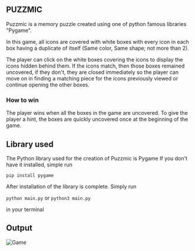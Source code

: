 ## PUZZMIC

Puzzmic is a memory puzzle created using one of python famous libraries "Pygame".

In this game, all icons are covered with white boxes with every icon in each box having a duplicate of itself (Same 
color, Same shape; not more than 2). 

The player can click on the white boxes covering the icons to display the icons hidden behind them. If the icons 
match, then those boxes remained uncovered, if they don't, they are closed immediately so the player can move on in 
finding a matching piece for the icons previously viewed or continue opening the other boxes.

### How to win
The player wins when all the boxes in the game are uncovered. To give the player a hint, the boxes are quickly 
uncovered once at the beginning of the game.

## Library used
The Python library used for the creation of Puzzmic is Pygame
If you don't have it installed, simple run

`pip install pygame`

After installation of the library is complete.
Simply run

`python main.py` or `python3 main.py`

in your terminal


## Output
![Game](https://imgur.com/a/2K0NGQv)
